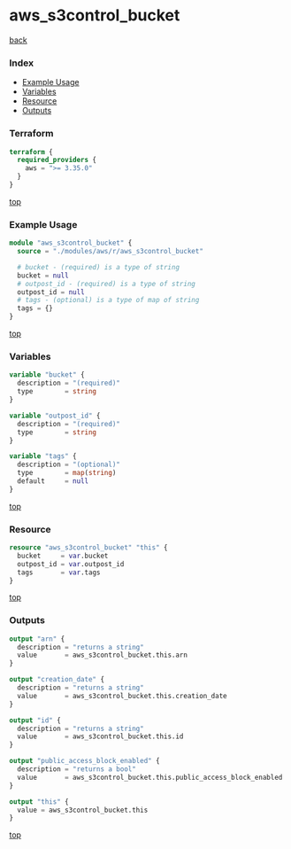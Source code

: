 # aws_s3control_bucket

[back](../aws.md)

### Index

- [Example Usage](#example-usage)
- [Variables](#variables)
- [Resource](#resource)
- [Outputs](#outputs)

### Terraform

```terraform
terraform {
  required_providers {
    aws = ">= 3.35.0"
  }
}
```

[top](#index)

### Example Usage

```terraform
module "aws_s3control_bucket" {
  source = "./modules/aws/r/aws_s3control_bucket"

  # bucket - (required) is a type of string
  bucket = null
  # outpost_id - (required) is a type of string
  outpost_id = null
  # tags - (optional) is a type of map of string
  tags = {}
}
```

[top](#index)

### Variables

```terraform
variable "bucket" {
  description = "(required)"
  type        = string
}

variable "outpost_id" {
  description = "(required)"
  type        = string
}

variable "tags" {
  description = "(optional)"
  type        = map(string)
  default     = null
}
```

[top](#index)

### Resource

```terraform
resource "aws_s3control_bucket" "this" {
  bucket     = var.bucket
  outpost_id = var.outpost_id
  tags       = var.tags
}
```

[top](#index)

### Outputs

```terraform
output "arn" {
  description = "returns a string"
  value       = aws_s3control_bucket.this.arn
}

output "creation_date" {
  description = "returns a string"
  value       = aws_s3control_bucket.this.creation_date
}

output "id" {
  description = "returns a string"
  value       = aws_s3control_bucket.this.id
}

output "public_access_block_enabled" {
  description = "returns a bool"
  value       = aws_s3control_bucket.this.public_access_block_enabled
}

output "this" {
  value = aws_s3control_bucket.this
}
```

[top](#index)